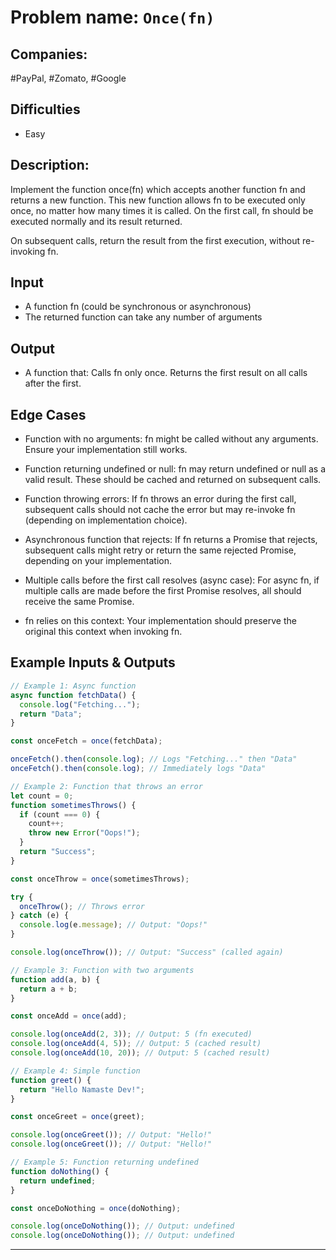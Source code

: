 # Problem name: `Once(fn)`

## Companies:

#PayPal, #Zomato, #Google

## Difficulties

- Easy

## Description:

Implement the function once(fn) which accepts another function fn and returns a new function. This new function allows fn to be executed only once, no matter how many times it is called. On the first call, fn should be executed normally and its result returned.

On subsequent calls, return the result from the first execution, without re-invoking fn.

## Input

- A function fn (could be synchronous or asynchronous)
- The returned function can take any number of arguments

## Output

- A function that: Calls fn only once. Returns the first result on all calls after the first.

## Edge Cases

- Function with no arguments: fn might be called without any arguments. Ensure your implementation still works.
- Function returning undefined or null: fn may return undefined or null as a valid result. These should be cached and returned on subsequent calls.

- Function throwing errors: If fn throws an error during the first call, subsequent calls should not cache the error but may re-invoke fn (depending on implementation choice).
- Asynchronous function that rejects: If fn returns a Promise that rejects, subsequent calls might retry or return the same rejected Promise, depending on your implementation.
- Multiple calls before the first call resolves (async case): For async fn, if multiple calls are made before the first Promise resolves, all should receive the same Promise.
- fn relies on this context: Your implementation should preserve the original this context when invoking fn.

## Example Inputs & Outputs

```js
// Example 1: Async function
async function fetchData() {
  console.log("Fetching...");
  return "Data";
}

const onceFetch = once(fetchData);

onceFetch().then(console.log); // Logs "Fetching..." then "Data"
onceFetch().then(console.log); // Immediately logs "Data"

// Example 2: Function that throws an error
let count = 0;
function sometimesThrows() {
  if (count === 0) {
    count++;
    throw new Error("Oops!");
  }
  return "Success";
}

const onceThrow = once(sometimesThrows);

try {
  onceThrow(); // Throws error
} catch (e) {
  console.log(e.message); // Output: "Oops!"
}

console.log(onceThrow()); // Output: "Success" (called again)

// Example 3: Function with two arguments
function add(a, b) {
  return a + b;
}

const onceAdd = once(add);

console.log(onceAdd(2, 3)); // Output: 5 (fn executed)
console.log(onceAdd(4, 5)); // Output: 5 (cached result)
console.log(onceAdd(10, 20)); // Output: 5 (cached result)

// Example 4: Simple function
function greet() {
  return "Hello Namaste Dev!";
}

const onceGreet = once(greet);

console.log(onceGreet()); // Output: "Hello!"
console.log(onceGreet()); // Output: "Hello!"

// Example 5: Function returning undefined
function doNothing() {
  return undefined;
}

const onceDoNothing = once(doNothing);

console.log(onceDoNothing()); // Output: undefined
console.log(onceDoNothing()); // Output: undefined
```

---

